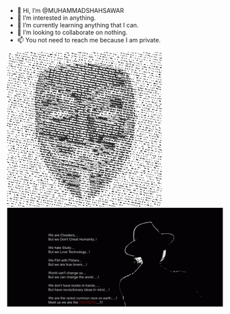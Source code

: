 - 👋 Hi, I’m @MUHAMMADSHAHSAWAR
- 👀 I’m interested in anything.
- 🌱 I’m currently learning anything that I can.
- 💞️ I’m looking to collaborate on nothing.
- 📫 You not need to reach me because I am private.

![](https://github.com/MUHAMMADSHAHSAWAR/MUHAMMADSHAHSAWAR/blob/main/wp570925rt7x.png)![](https://github.com/MUHAMMADSHAHSAWAR/MUHAMMADSHAHSAWAR/blob/main/WhatsApp%20Image%202023-01-17%20at%2017.44.08.jpg)

<!---
MUHAMMADSHAHSAWAR/MUHAMMADSHAHSAWAR is a ✨ special ✨ repository because its `README.md` (this file) appears on your GitHub profile.
You can click the Preview link to take a look at your changes.
--->
